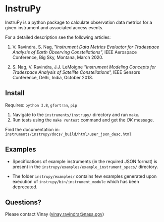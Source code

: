 # InstruPy

InstruPy is a python package to calculate observation data metrics for a given instrument and associated access events. 

For a detailed description see the following articles: 

1. V. Ravindra, S. Nag, *"Instrument Data Metrics Evaluator for Tradespace Analysis of Earth Observing Constellations",* IEEE Aerospace Conference, Big Sky, Montana, March 2020. 

2. S. Nag, V. Ravindra, J.J. LeMoigne *"Instrument Modeling Concepts for Tradespace Analysis of Satellite Constellations",* IEEE Sensors Conference, Delhi, India, October 2018.


## Install

Requires: `python 3.8`, `gfortran`, `pip`

1. Navigate to the `instruments/instrupy/` directory and run `make`. 
2. Run tests using the `make runtest` command and get the *OK* message.

Find the documentation in: `instruments/instrupy/docs/_build/html/user_json_desc.html`

## Examples

* Specifications of example instruments (in the required JSON format) is present in the 
  `instrupy/examples/example_instrument_specs/` directory.

* The folder `instrupy/examples/` contains few examples generated upon execution of `instrupy/bin/instrument_module` which
  has been deprecated.

## Questions?

Please contact Vinay (vinay.ravindra@nasa.gov)

